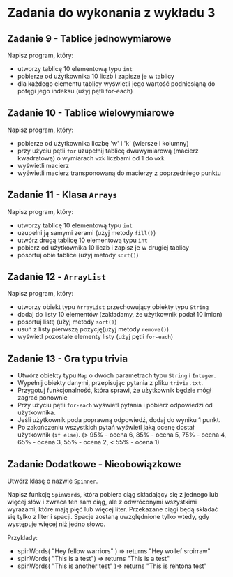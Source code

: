 # Zadania do wykonania z wykładu 3

## Zadanie 9 - Tablice jednowymiarowe

Napisz program, który:
- utworzy tablicę 10 elementową typu `int`
- pobierze od użytkownika 10 liczb i zapisze je w tablicy
- dla każdego elementu tablicy wyświetli jego 
wartość podniesiąną do potęgi jego indeksu (użyj pętli for-each)

## Zadanie 10 - Tablice wielowymiarowe

Napisz program, który:
- pobierze od użytkownika liczbę 'w' i 'k' (wiersze i kolumny)
- przy użyciu pętli `for` uzupełnij tablicę dwuwymiarową (macierz kwadratową) o wymiarach `w`x`k` liczbami od 1 do `w`x`k`
- wyświetli macierz
- wyświetli macierz transponowaną do macierzy z poprzedniego punktu

## Zadanie 11 - Klasa `Arrays`

Napisz program, który:
- utworzy tablicę 10 elementową typu `int`
- uzupełni ją samymi zerami (użyj metody `fill()`)
- utwórz drugą tablicę 10 elementową typu `int`
- pobierz od użytkownika 10 liczb i zapisz je w drugiej tablicy
- posortuj obie tablice (użyj metody `sort()`)

## Zadanie 12 - `ArrayList`

Napisz program, który:
- utworzy obiekt typu `ArrayList` przechowujący obiekty typu `String`
- dodaj do listy 10 elementów (zakładamy, że użytkownik podał 10 imion)
- posortuj listę (użyj metody `sort()`)
- usuń z listy pierwszą pozycję(użyj metody `remove()`)
- wyświetl pozostałe elementy listy (użyj pętli `for-each`)
  
## Zadanie 13 - Gra typu trivia

- Utwórz obiekty typu `Map` o dwóch parametrach typu `String` i `Integer`.
- Wypełnij obiekty danymi, przepisując pytania z pliku `trivia.txt`.
- Przygotuj funkcjonalność, która sprawi, że użytkownik będzie mógł zagrać ponownie
- Przy użyciu pętli `for-each` wyświetl pytania i pobierz odpowiedzi od użytkownika.
- Jeśli użytkownik poda poprawną odpowiedź, dodaj do wyniku 1 punkt.
- Po zakończeniu wszystkich pytań wyświetl jaką ocenę dostał użytkownik (`if else`).
(> 95% - ocena 6, 85% - ocena 5, 75% - ocena 4, 65% - ocena 3, 55% - ocena 2, < 55% - ocena 1)

## Zadanie Dodatkowe - Nieobowiązkowe

Utwórz klasę o nazwie `Spinner`.

Napisz funkcję `SpinWords`, która pobiera ciąg składający się z jednego lub więcej słów i zwraca ten sam ciąg, 
ale z odwróconymi wszystkimi wyrazami, które mają pięć lub więcej liter. Przekazane ciągi będą składać się tylko z liter i spacji. 
Spacje zostaną uwzględnione tylko wtedy, gdy występuje więcej niż jedno słowo.

Przykłady:
- spinWords( "Hey fellow warriors" ) => returns "Hey wollef sroirraw" 
- spinWords( "This is a test") => returns "This is a test" 
- spinWords( "This is another test" )=> returns "This is rehtona test"
